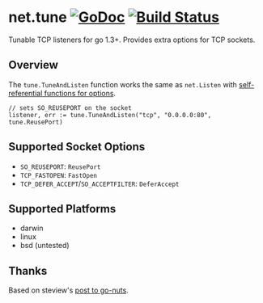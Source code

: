# net.tune [![GoDoc](https://godoc.org/github.com/benburkert/net.tune?status.png)](http://godoc.org/github.com/benburkert/net.tune) [![Build Status](https://travis-ci.org/benburkert/net.tune.svg?branch=master)](https://travis-ci.org/benburkert/net.tune)

Tunable TCP listeners for go 1.3+. Provides extra options for TCP sockets.

## Overview

The `tune.TuneAndListen` function works the same as `net.Listen` with
[self-referential functions for options](http://commandcenter.blogspot.nl/2014/01/self-referential-functions-and-design.html).

    // sets SO_REUSEPORT on the socket
    listener, err := tune.TuneAndListen("tcp", "0.0.0.0:80", tune.ReusePort)

## Supported Socket Options

* `SO_REUSEPORT`: `ReusePort`
* `TCP_FASTOPEN`: `FastOpen`
* `TCP_DEFER_ACCEPT`/`SO_ACCEPTFILTER`: `DeferAccept`

## Supported Platforms

* darwin
* linux
* bsd (untested)

## Thanks

Based on steview's [post to go-nuts](https://groups.google.com/d/msg/golang-nuts/fJyW1GCx_6s/7s-PIHdj4RkJ).
